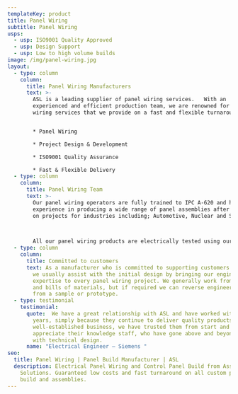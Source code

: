 ```yaml
---
templateKey: product
title: Panel Wiring
subtitle: Panel Wiring
usps:
  - usp: ISO9001 Quality Approved
  - usp: Design Support
  - usp: Low to high volume builds
image: /img/panel-wiring.jpg
layout:
  - type: column
    column:
      title: Panel Wiring Manufacturers
      text: >-
        ASL is a leading supplier of panel wiring services.   With an
        experienced and efficient production team, we are renowned for our panel
        wiring services that we provide on a fast and flexible turnaround.  


        * Panel Wiring

        * Project Design & Development 

        * ISO9001 Quality Assurance

        * Fast & Flexible Delivery
  - type: column
    column:
      title: Panel Wiring Team 
      text: >-
        Our panel wiring operators are fully trained to IPC A-620 and have
        experience in producing a wide range of panel assemblies after working
        on projects for industries including; Automotive, Nuclear and Security.
          


        All our panel wiring products are electrically tested using our automatic testing facilities or bespoke test equipment designed specifically for the control panel.
  - type: column
    column:
      title: Committed to customers
      text: As a manufacturer who is committed to supporting customers as best we can,
        we usually assist with the initial design by bringing our engineering
        expertise to every panel wiring project. We generally work from drawings
        and bills of materials, but if required we can reverse engineer products
        from a sample or prototype.
  - type: testimonial
    testimonial:
      quote:  We have a great relationship with ASL and have worked with them for many
        years, simply because they continue to deliver quality products. Being a
        well-established business, we have trusted them from start and
        appreciate their knowledge staff, who have gone above and beyond to help
        with technical design.
      name: "Electrical Engineer – Siemens "
seo:
  title: Panel Wiring | Panel Build Manufacturer | ASL
  description: Electrical Panel Wiring and Control Panel Build from Assembly
    Solutions. Guaranteed low costs and fast turnaround on all custom panel
    build and assemblies.
---
```

